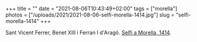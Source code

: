 +++
title = ""
date = "2021-08-06T10:43:49+02:00"
tags = ["morella"]
photos = ["/uploads/2021/2021-08-06-selfi-morella-1414.jpg"]
slug = "selfi-morella-1414"
+++

Sant Vicent Ferrer, Benet XIII i Ferran I d'Aragó. [Selfi a Morella, 1414](https://es.wikipedia.org/wiki/Cisma_de_Occidente#Las_negociaciones_de_Morella).

<img alt="" src="/uploads/2021/2021-08-06-selfi-morella-1414.jpg">
